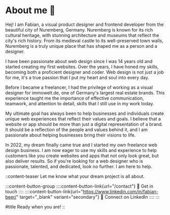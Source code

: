 # About me 👋

Hej! I am Fabian, a visual product designer and frontend developer from the beautiful city of Nuremberg, Germany. Nuremberg is known for its rich cultural heritage, with stunning architecture and museums that reflect the city's rich history. From its medieval castle to its well-preserved town walls, Nuremberg is a truly unique place that has shaped me as a person and a designer.

I have been passionate about web design since I was 14 years old and started creating my first websites. Over the years, I have honed my skills, becoming both a proficient designer and coder. Web design is not just a job for me, it's a true passion that I put my heart and soul into every day.

Before I became a freelancer, I had the privilege of working as a visual designer for immowelt.de, one of Germany's largest real estate brands. This experience taught me the importance of effective communication, teamwork, and attention to detail, skills that I still use in my work today.

My ultimate goal has always been to help businesses and individuals create unique web experiences that reflect their values and goals. I believe that a website or app should be more than just a digital representation of a brand. It should be a reflection of the people and values behind it, and I am passionate about helping businesses bring their visions to life.

In 2022, my dream finally came true and I started my own freelance web design business. I am now eager to use my skills and experience to help customers like you create websites and apps that not only look great, but also deliver results. So if you're looking for a web designer who is passionate, talented, and dedicated, look no further. I am here to help.

::content-teaser
Let me know what your dream project is all about.

:::content-button-group
::::content-button-link{url="/contact"}
💬 Get in touch
::::
::::content-button-link{url="https://www.linkedin.com/in/fabian-beer/" target="\_blank" variant="secondary"}
🔗 Connect on LinkedIn
::::
:::

#title
Ready when you are!
::
